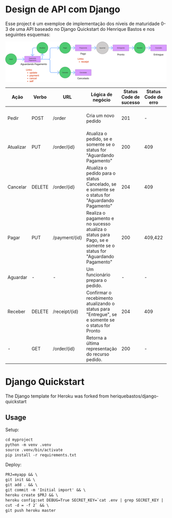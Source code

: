 # Design de API com Django

Esse project é um exemploe de implementação dos níveis de maturidade 0-3
de uma API baseado no Django Quickstart do Henrique Bastos e nos 
seguintes esquemas:

![img.png](img.png)

<table>
    <thead>
        <tr>
            <th>Ação</th>
            <th>Verbo</th>
            <th>URL</th>
            <th>Lógica de negócio</th>
            <th>Status Code de sucesso</th>
            <th>Status Code de erro</th>
            <th>Hyperlinks</th>
        </tr>
    </thead>
    <tbody>
        <tr>
            <td>Pedir</td>
            <td>POST</td>
            <td>/order</td>
            <td>Cria um novo pedido</td>
            <td>201</td>
            <td>-</td>
            <td>self, update, cancel, payment</td>
        </tr>
        <tr>
            <td>Atualizar</td>
            <td>PUT</td>
            <td>/order/{id}</td>
            <td>Atualiza o pedido, se e somente se o status for "Aguardando Pagamento"</td>
            <td>200</td>
            <td>409</td>
            <td>self, update, cancel, payment</td>
        </tr>
        <tr>
            <td>Cancelar</td>
            <td>DELETE</td>
            <td>/order/{id}</td>
            <td>Atualiza o pedido para o status Cancelado, se e somente se o status for "Aguardando Pagamento"</td>
            <td>204</td>
            <td>409</td>
            <td>-</td>
        </tr>
        <tr>
            <td>Pagar</td>
            <td>PUT</td>
            <td>/payment/{id}</td>
            <td>Realiza o pagamento e no sucesso atualiza o status para Pago, se e somente se o status for "Aguardando Pagamento"</td>
            <td>200</td>
            <td>409,422</td>
            <td>self, receipt</td>
        </tr>
        <tr>
            <td>Aguardar</td>
            <td>-</td>
            <td>-</td>
            <td>Um funcionário prepara o pedido.</td>
            <td>-</td>
            <td>-</td>
            <td></td>
        </tr>
        <tr>
            <td>Receber</td>
            <td>DELETE</td>
            <td>/receipt/{id}</td>
            <td>Confirmar o recebimento atualizando o status para "Entregue", se e somente se o status for Pronto</td>
            <td>204</td>
            <td>409</td>
            <td>-</td>
        </tr>
        <tr>
            <td>-</td>
            <td>GET</td>
            <td>/order/{id}</td>
            <td>Retorna a última representação do recurso pedido.</td>
            <td>200</td>
            <td>-</td>
            <td>Depende do status</td>
        </tr>
    </tbody>
</table>


# Django Quickstart

The Django template for Heroku was forked from heriquebastos/django-quickstart

## Usage

Setup:

```
cd myproject
python -m venv .venv
source .venv/bin/activate
pip install -r requirements.txt
```

Deploy:

```
PRJ=myapp && \
git init && \
git add . && \
git commit -m 'Initial import' && \
heroku create $PRJ && \
heroku config:set DEBUG=True SECRET_KEY=`cat .env | grep SECRET_KEY | cut -d = -f 2` && \
git push heroku master
```